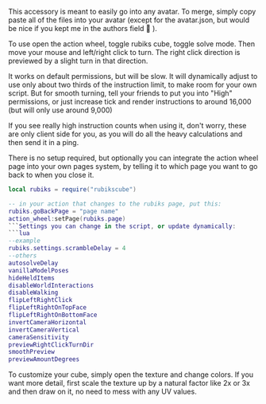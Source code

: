 This accessory is meant to easily go into any avatar. To merge, simply copy paste all of the files into your avatar (except for the avatar.json, but would be nice if you kept me in the authors field :purple_heart: ).

To use open the action wheel, toggle rubiks cube, toggle solve mode. Then move your mouse and left/right click to turn. The right click direction is previewed by a slight turn in that direction.

It works on default permissions, but will be slow. It will dynamically adjust to use only about two thirds of the instruction limit, to make room for your own script. But for smooth turning, tell your friends to put you into "High" permissions, or just increase tick and render instructions to around 16,000 (but will only use around 9,000)

If you see really high instruction counts when using it, don't worry, these are only client side for you, as you will do all the heavy calculations and then send it in a ping.

There is no setup required, but optionally you can integrate the action wheel page into your own pages system, by telling it to which page you want to go back to when you close it.
```lua
local rubiks = require("rubikscube")

-- in your action that changes to the rubiks page, put this:
rubiks.goBackPage = "page name"
action_wheel:setPage(rubiks.page)
```Settings you can change in the script, or update dynamically:
```lua
--example
rubiks.settings.scrambleDelay = 4
--others
autosolveDelay
vanillaModelPoses
hideHeldItems
disableWorldInteractions
disableWalking
flipLeftRightClick
flipLeftRightOnTopFace
flipLeftRightOnBottomFace
invertCameraHorizontal
invertCameraVertical
cameraSensitivity
previewRightClickTurnDir
smoothPreview
previewAmountDegrees
```

To customize your cube, simply open the texture and change colors. If you want more detail, first scale the texture up by a natural factor like 2x or 3x and then draw on it, no need to mess with any UV values.
